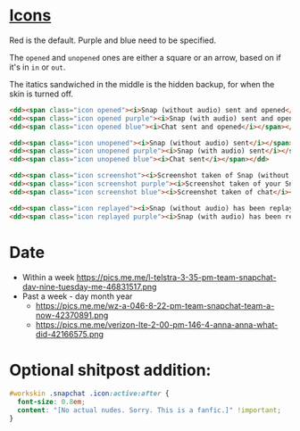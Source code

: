 # [Icons](https://support.snapchat.com/en-US/a/friends-screen-icon-guide)
Red is the default. Purple and blue need to be specified.

The `opened` and `unopened` ones are either a square or an arrow, based on if it's in `in` or `out`.

The itatics sandwiched in the middle is the hidden backup, for when the skin is turned off.
```html
<dd><span class="icon opened"><i>Snap (without audio) sent and opened</i></span></dd>
<dd><span class="icon opened purple"><i>Snap (with audio) sent and opened</i></span></dd>
<dd><span class="icon opened blue"><i>Chat sent and opened</i></span></dd>

<dd><span class="icon unopened"><i>Snap (without audio) sent</i></span></dd>
<dd><span class="icon unopened purple"><i>Snap (with audio) sent</i></span></dd>
<dd><span class="icon unopened blue"><i>Chat sent</i></span></dd>

<dd><span class="icon screenshot"><i>Screenshot taken of Snap (without audio)</i></span></dd>
<dd><span class="icon screenshot purple"><i>Screenshot taken of your Snap (with audio)</i></span></dd>
<dd><span class="icon screenshot blue"><i>Screenshot taken of chat</i></span></dd>

<dd><span class="icon replayed"><i>Snap (without audio) has been replayed</i></span></dd>
<dd><span class="icon replayed purple"><i>Snap (with audio) has been replayed</i></span></dd>
```

# Date
* Within a week https://pics.me.me/l-telstra-3-35-pm-team-snapchat-dav-nine-tuesday-me-46831517.png
* Past a week - day month year
  * https://pics.me.me/wz-a-046-8-22-pm-team-snapchat-team-a-now-42370891.png
  * https://pics.me.me/verizon-lte-2-00-pm-146-4-anna-anna-what-did-42166575.png

# Optional shitpost addition:
```css
#workskin .snapchat .icon:active:after {
  font-size: 0.8em;
  content: "[No actual nudes. Sorry. This is a fanfic.]" !important;
}
```
